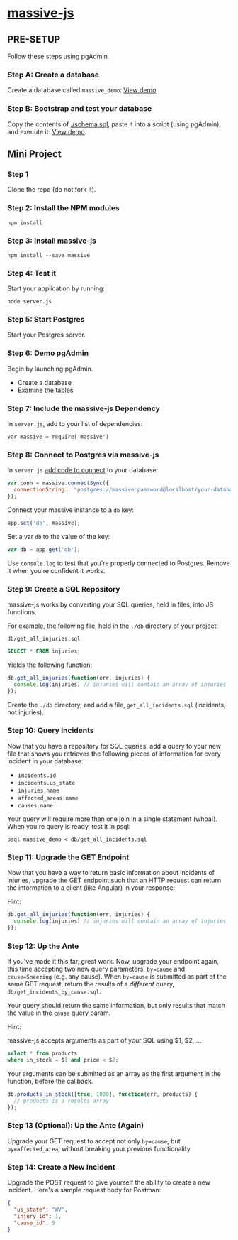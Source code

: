 # [massive-js](https://massive-js.readthedocs.io/en/latest/)

## PRE-SETUP

Follow these steps using pgAdmin.

### Step A: Create a database

Create a database called `massive_demo`: [View demo](https://www.youtube.com/watch?v=RT6VXSDj6Wg&feature=youtu.be). 

### Step B: Bootstrap and test your database
 
Copy the contents of [./schema.sql](https://github.com/kendagriff/massive-demo/blob/master/schema.sql), paste it into a script (using pgAdmin), and execute it: [View demo](https://www.youtube.com/watch?v=q8QLp-ZHg_o&feature=youtu.be).

## Mini Project

### Step 1

Clone the repo (do not fork it).

### Step 2: Install the NPM modules

```
npm install
```

### Step 3: Install massive-js

```
npm install --save massive
```

### Step 4: Test it

Start your application by running:

```
node server.js
``` 

### Step 5: Start Postgres

Start your Postgres server.

### Step 6: Demo pgAdmin

Begin by launching pgAdmin.

* Create a database
* Examine the tables

### Step 7: Include the massive-js Dependency
 
In `server.js`, add to your list of dependencies:

```
var massive = require('massive')
```

### Step 8: Connect to Postgres via massive-js

In `server.js` [add code to connect](https://github.com/robconery/massive-js#express-example) to your database:

```javascript
var conn = massive.connectSync({
  connectionString : "postgres://massive:password@localhost/your-database-name"
});
```

Connect your massive instance to a `db` key:

```javascript
app.set('db', massive);
```

Set a var `db` to the value of the key:

```javascript
var db = app.get('db');
```

Use `console.log` to test that you're properly connected to Postgres. Remove it when you're confident it works.

### Step 9: Create a SQL Repository

massive-js works by converting your SQL queries, held in files, into JS functions.

For example, the following file, held in the `./db` directory of your project:

`db/get_all_injuries.sql`
```sql
SELECT * FROM injuries;
```

Yields the following function:

```js
db.get_all_injuries(function(err, injuries) {
  console.log(injuries) // injuries will contain an array of injuries
});
```

Create the `./db` directory, and add a file, `get_all_incidents.sql` (incidents, not injuries).

### Step 10: Query Incidents

Now that you have a repository for SQL queries, add a query to your new file that shows you retrieves the following pieces of information for every incident in your database:

* `incidents.id`
* `incidents.us_state`
* `injuries.name`
* `affected_areas.name`
* `causes.name`

Your query will require more than one join in a single statement (whoa!). When you're query is ready, test it in psql:

```
psql massive_demo < db/get_all_incidents.sql
```

### Step 11: Upgrade the GET Endpoint

Now that you have a way to return basic information about incidents of injuries, upgrade the GET endpoint such that an HTTP request can return the information to a client (like Angular) in your response:

Hint:

```js
db.get_all_injuries(function(err, injuries) {
  console.log(injuries) // injuries will contain an array of injuries
});
```

### Step 12: Up the Ante

If you've made it this far, great work. Now, upgrade your endpoint again, this time accepting two new query parameters, `by=cause` and `cause=Sneezing` (e.g. any cause). When `by=cause` is submitted as part of the same GET request, return the results of a _different_ query, `db/get_incidents_by_cause.sql`.

Your query should return the same information, but only results that match the value in the `cause` query param.

Hint:

massive-js accepts arguments as part of your SQL using $1, $2, ...

```sql
select * from products
where in_stock = $1 and price < $2;
```

Your arguments can be submitted as an array as the first argument in the function, before the callback.

```js
db.products_in_stock([true, 1000], function(err, products) {
  // products is a results array
});
```

### Step 13 (Optional): Up the Ante (Again)

Upgrade your GET request to accept not only `by=cause`, but `by=affected_area`, without breaking your previous functionality.

### Step 14: Create a New Incident

Upgrade the POST request to give yourself the ability to create a new incident. Here's a sample request body for Postman:

```json
{
  "us_state": "WV",
  "injury_id": 1,
  "cause_id": 5
}
```

